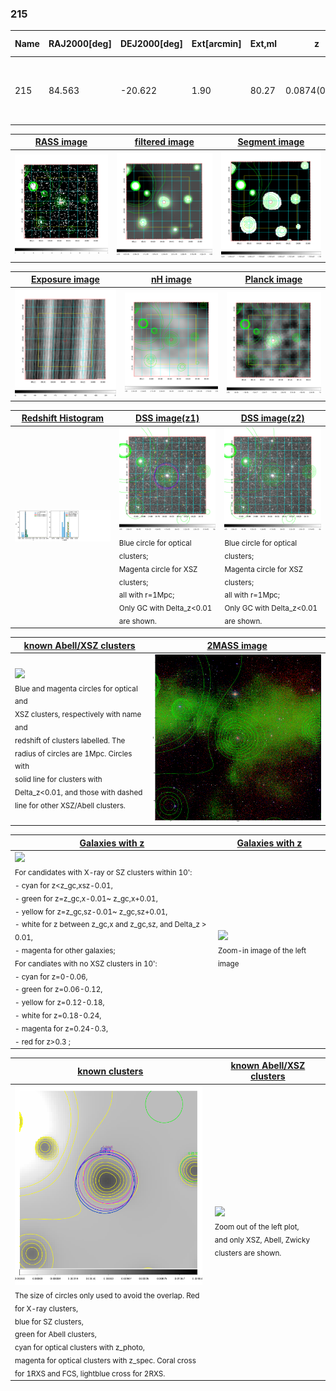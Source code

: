 <div STYLE="page-break-after: always;"></div>

### 215

|Name|RAJ2000[deg]|DEJ2000[deg] |Ext[arcmin]| Ext,ml | z | z_src| C|GC(XSZ,Delta_z<0.01)| GC(OPT,Delta_z<0.01)|GC| R_sig[arcmin] | R500[arcmin] | R500[Mpc]| CRsig[c/s] | CR500[c/s] |L500[1E44 erg/s]|F500[1E-12 erg/s/cm^2]| M500[1E14 Msun]|Tx[keV]|Cnt_sig|Beta|Rc[arcmin]|Comment|Alias|
|---|---|---|---|---|---|------|---|--------|---------|----------|---|---|---|---|---|---|---|---|---|---|---|---|---|---|
|215| 84.563| -20.622| 1.90| 80.27| 0.0874(0.005)| z1, z_xsz| B| MCXC, PSZ2, Tar| A, N| A, MCXC, N, PSZ2, Tar, XB| 11.238| 9.004| 0.884| 0.249(0.034)| 0.241(0.033)| 0.856(0.058)| 4.495(0.304)| 2.13(0.07)| 3.51(0.08)| 128.5| 0.942(-0.074+0.043)| 4.533(-0.421+0.336)| -| k196|

|[RASS image](../image/215/215_img.pdf)|[filtered image](../image/215/215_fil.pdf)|[Segment image](../image/215/215_seg.pdf)|
|-------------------|--------------------|-------------------|
| <img src="../image/215/215_img.png" width="300">  | <img src="../image/215/215_fil.png" width="300">   | <img src="../image/215/215_seg.png" width="300">  |

|[Exposure image](../image/215/215_mex.pdf)| [nH image](../image/215/215_nh.pdf)| [Planck image](../image/215/215_p.pdf)|
|-------------------|--------------------|-------------------|
|<img src="../image/215/215_mex.png" width="300">   | <img src="../image/215/215_nh.png" width="300">    | <img src="../image/215/215_p.png" width="300"> |

|[Redshift Histogram](../image/215/215_zg.pdf) | [DSS image(z1)](../image/215/215_dss_z1.pdf)      |  [DSS image(z2)](../image/215/215_dss_z2.pdf)    |
|-------------------|--------------------|-------------------|
|<img src="../image/215/215_zg.png" width="300"> |<img src="../image/215/215_dss_z1.png" width="300"> <sub><br>Blue circle for optical clusters; <br>Magenta circle for XSZ clusters; <br>all with r=1Mpc; <br>Only GC with Delta_z<0.01 are shown. </sub>| <img src="../image/215/215_dss_z2.png" width="300"><sub><br>Blue circle for optical clusters; <br>Magenta circle for XSZ clusters; <br>all with r=1Mpc; <br>Only GC with Delta_z<0.01 are shown. </sub> |

|[known Abell/XSZ clusters](../image/215/215_m.pdf) | [2MASS image](../image/215/215_2mass.pdf)      |
|-------------------|-------------------|
|<img src=../image/215/215_m.png width="300"> <br><sub>Blue and magenta circles for optical and <br>XSZ clusters, respectively with name and <br>redshift of clusters labelled. The <br>radius of circles are 1Mpc. Circles with <br>solid line for clusters with <br>Delta_z<0.01, and those with dashed <br>line for other XSZ/Abell clusters.        </sub>|<img src="../image/215/215_2mass.png" width="300">  |

|[Galaxies with z](../image/215/215_opt_ned.pdf) |[Galaxies with z](../image/215/215_opt_ned_zoom.pdf) |
|-------------------|-------------------|
| <img src=../image/215/215_opt_ned.png width="300"> <br><sub> For candidates with X-ray or SZ clusters within 10': <br> - cyan for z<z_gc,xsz-0.01, <br> - green for z=z_gc,x-0.01~ z_gc,x+0.01, <br> - yellow for z=z_gc,sz-0.01~ z_gc,sz+0.01, <br> - white for z between z_gc,x and z_gc,sz, and Delta_z > 0.01, <br> - magenta for other galaxies; <br>For candiates with no XSZ clusters in 10': <br> - cyan for z=0-0.06, <br> - green for z=0.06-0.12, <br> - yellow for z=0.12-0.18, <br> - white for z=0.18-0.24, <br> - magenta for z=0.24-0.3, <br> - red for z>0.3 ;  </sub>|<img src=../image/215/215_opt_ned_zoom.png width="300">  <br><sub> Zoom-in image of the left image</sub>|

|[known clusters](../image/215/215_gc.pdf) |[known Abell/XSZ clusters](../image/215/215_gc_large.pdf) |
|-------------------|-------------------|
| <img src=../image/215/215_gc.png width="300"> <br><sub> The size of circles only used to avoid the overlap. Red for X-ray clusters, <br> blue for SZ clusters, <br> green for Abell clusters, <br> cyan for optical clusters with z_photo, <br> magenta for optical clusters with z_spec. Coral cross for 1RXS and FCS, lightblue cross for 2RXS. </sub>|<img src=../image/215/215_gc_large.png width="300"> <br><sub> Zoom out of the left plot, <br> and only XSZ, Abell, Zwicky clusters are shown. </sub> |



